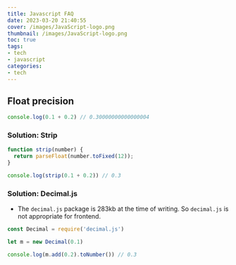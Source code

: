 ```yaml
---
title: Javascript FAQ
date: 2023-03-20 21:40:55
cover: /images/JavaScript-logo.png
thumbnail: /images/JavaScript-logo.png
toc: true
tags:
- tech
- javascript
categories:
- tech
---
```


## Float precision

``` js
console.log(0.1 + 0.2) // 0.30000000000000004
```

### Solution: Strip

``` js
function strip(number) {
  return parseFloat(number.toFixed(12));
}

console.log(strip(0.1 + 0.2)) // 0.3
```

### Solution: Decimal.js

- The `decimal.js` package is 283kb at the time of writing. So `decimal.js` is not appropriate for frontend.

``` js
const Decimal = require('decimal.js')

let m = new Decimal(0.1)

console.log(m.add(0.2).toNumber()) // 0.3
```
